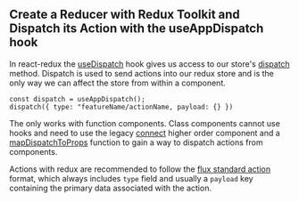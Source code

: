 ## Create a Reducer with Redux Toolkit and Dispatch its Action with the useAppDispatch hook

In react-redux the
[useDispatch](ttps://react-redux.js.org/api/hooks#usedispatch) hook gives us
access to our store's [dispatch](https://redux.js.org/api/store#dispatchaction)
method. Dispatch is used to send actions into our redux store and is the only
way we can affect the store from within a component.

```
const dispatch = useAppDispatch();
dispatch({ type: "featureName/actionName, payload: {} })
```

The only works with function components. Class components cannot use hooks and
need to use the legacy [connect](https://react-redux.js.org/api/connect) higher
order component and a
[mapDispatchToProps](https://react-redux.js.org/using-react-redux/connect-mapdispatch)
function to gain a way to dispatch actions from components.

Actions with redux are recommended to follow the
[flux standard action](https://redux.js.org/style-guide/style-guide#write-actions-using-the-flux-standard-action-convention)
format, which always includes `type` field and usually a `payload` key
containing the primary data associated with the action.
